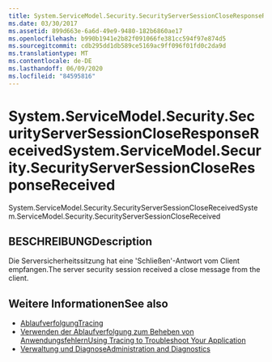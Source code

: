 ```yaml
---
title: System.ServiceModel.Security.SecurityServerSessionCloseResponseReceived
ms.date: 03/30/2017
ms.assetid: 899d663e-6a6d-49e9-9480-182b6860ae17
ms.openlocfilehash: b990b1941e2b82f091066fe381cc594f97e874d5
ms.sourcegitcommit: cdb295dd1db589ce5169ac9ff096f01fd0c2da9d
ms.translationtype: MT
ms.contentlocale: de-DE
ms.lasthandoff: 06/09/2020
ms.locfileid: "84595816"
---
```

# <a name="systemservicemodelsecuritysecurityserversessioncloseresponsereceived"></a><span data-ttu-id="ee624-102">System.ServiceModel.Security.SecurityServerSessionCloseResponseReceived</span><span class="sxs-lookup"><span data-stu-id="ee624-102">System.ServiceModel.Security.SecurityServerSessionCloseResponseReceived</span></span>
<span data-ttu-id="ee624-103">System.ServiceModel.Security.SecurityServerSessionCloseReceived</span><span class="sxs-lookup"><span data-stu-id="ee624-103">System.ServiceModel.Security.SecurityServerSessionCloseReceived</span></span>  
  
## <a name="description"></a><span data-ttu-id="ee624-104">BESCHREIBUNG</span><span class="sxs-lookup"><span data-stu-id="ee624-104">Description</span></span>  
 <span data-ttu-id="ee624-105">Die Serversicherheitssitzung hat eine 'Schließen'-Antwort vom Client empfangen.</span><span class="sxs-lookup"><span data-stu-id="ee624-105">The server security session received a close message from the client.</span></span>  
  
## <a name="see-also"></a><span data-ttu-id="ee624-106">Weitere Informationen</span><span class="sxs-lookup"><span data-stu-id="ee624-106">See also</span></span>

- [<span data-ttu-id="ee624-107">Ablaufverfolgung</span><span class="sxs-lookup"><span data-stu-id="ee624-107">Tracing</span></span>](index.md)
- [<span data-ttu-id="ee624-108">Verwenden der Ablaufverfolgung zum Beheben von Anwendungsfehlern</span><span class="sxs-lookup"><span data-stu-id="ee624-108">Using Tracing to Troubleshoot Your Application</span></span>](using-tracing-to-troubleshoot-your-application.md)
- [<span data-ttu-id="ee624-109">Verwaltung und Diagnose</span><span class="sxs-lookup"><span data-stu-id="ee624-109">Administration and Diagnostics</span></span>](../index.md)
